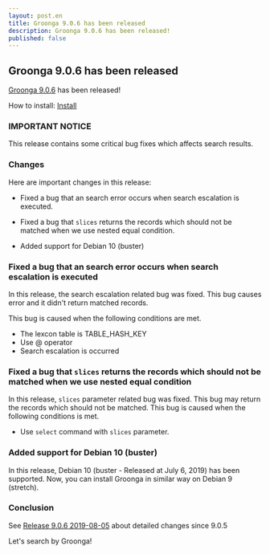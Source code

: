 ```yaml
---
layout: post.en
title: Groonga 9.0.6 has been released
description: Groonga 9.0.6 has been released!
published: false
---
```


## Groonga 9.0.6 has been released

[Groonga 9.0.6](/docs/news.html#release-9-0-6) has been released!

How to install: [Install](/docs/install.html)

### IMPORTANT NOTICE

This release contains some critical bug fixes which affects search results.

### Changes

Here are important changes in this release:

* Fixed a bug that an search error occurs when search escalation is executed.

* Fixed a bug that ``slices`` returns the records which should not be matched when we use nested equal condition.

* Added support for Debian 10 (buster)


### Fixed a bug that an search error occurs when search escalation is executed

In this release, the search escalation related bug was fixed. This bug causes error and it didn't return matched records.

This bug is caused when the following conditions are met.

* The lexcon table is TABLE_HASH_KEY
* Use @ operator
* Search escalation is occurred

### Fixed a bug that ``slices`` returns the records which should not be matched when we use nested equal condition

In this release, ``slices`` parameter related bug was fixed. This bug may return the records which should not be matched.
This bug is caused when the following conditions is met.

* Use ``select`` command with ``slices`` parameter.

### Added support for Debian 10 (buster)

In this release, Debian 10 (buster - Released at July 6, 2019) has been supported.
Now, you can install Groonga in similar way on Debian 9 (stretch).

### Conclusion

See [Release 9.0.6 2019-08-05](/docs/news.html#release-9-0-6) about detailed changes since 9.0.5

Let's search by Groonga!
